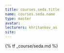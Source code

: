 ```yaml
---
title: courses.seda.title
name: courses.seda.name
type: master
avatar:
lecturers: khritankov_as
site: 
---
```


{% tf _course/seda.md %}